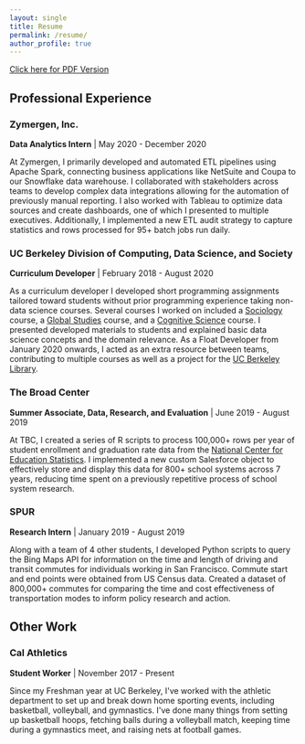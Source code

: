 ```yaml
---
layout: single
title: Resume
permalink: /resume/
author_profile: true
---
```

<a href="https://kyuzuki.github.io/assets/Keilyn_Yuzuki_Resume.pdf" target="_blank">Click here for PDF Version</a>

## Professional Experience
### Zymergen, Inc.
**Data Analytics Intern** | May 2020 - December 2020

At Zymergen, I primarily developed and automated ETL pipelines using Apache Spark, connecting business applications like NetSuite and Coupa to our Snowflake data warehouse. I collaborated with stakeholders across teams to develop complex data integrations allowing for the automation of previously manual reporting. I also worked with Tableau to optimize data sources and create dashboards, one of which I presented to multiple executives. Additionally, I implemented a new ETL audit strategy to capture statistics and rows processed for 95+ batch jobs run daily.

### UC Berkeley Division of Computing, Data Science, and Society
**Curriculum Developer** | February 2018 - August 2020

As a curriculum developer I developed short programming assignments tailored toward students without prior programming experience taking non-data science courses. Several courses I worked on included a [Sociology](https://github.com/ds-modules/SOC-5-Fall19) course, a [Global Studies](https://github.com/ds-modules/IAS-150) course, and a [Cognitive Science](https://github.com/ds-modules/COGSCI-1) course. I presented developed materials to students and explained basic data science concepts and the domain relevance. As a Float Developer from January 2020 onwards, I acted as an extra resource between teams, contributing to multiple courses as well as a project for the [UC Berkeley Library](https://github.com/ds-modules/Library).

### The Broad Center
**Summer Associate, Data, Research, and Evaluation** | June 2019 - August 2019

At TBC, I created a series of R scripts to process 100,000+ rows per year of student enrollment and graduation rate data from the [National Center for Education Statistics](https://nces.ed.gov/). I implemented a new custom Salesforce object to effectively store and display this data for 800+ school systems across 7 years, reducing time spent on a previously repetitive  process of school system research.

### SPUR
**Research Intern** | January 2019 - August 2019

Along with a team of 4 other students, I developed Python scripts to query the Bing Maps API for information on the time and length of driving and transit commutes for individuals working in San Francisco. Commute start and end points were obtained from US Census data. Created a dataset of 800,000+ commutes for comparing the time and cost effectiveness of transportation modes to inform policy research and action.

## Other Work
### Cal Athletics
**Student Worker** | November 2017 - Present

Since my Freshman year at UC Berkeley, I've worked with the athletic department to set up and break down home sporting events, including basketball, volleyball, and gymnastics. I've done many things from setting up basketball hoops, fetching balls during a volleyball match, keeping time during a gymnastics meet, and raising nets at football games.
